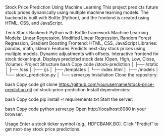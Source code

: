 Stock Price Prediction Using Machine Learning
This project predicts future stock prices dynamically using multiple machine learning models. The backend is built with Bottle (Python), and the frontend is created using HTML, CSS, and JavaScript.

Tech Stack
Backend: Python with Bottle framework
Machine Learning Models: Linear Regression, Modified Linear Regression, Random Forest Regression, Gradient Boosting
Frontend: HTML, CSS, JavaScript
Libraries: pandas, math, sklearn
Features
Predicts next-day stock prices using multiple models.
Dynamic adjustments with offsets.
Interactive frontend for stock ticker input.
Displays predicted stock data (Open, High, Low, Close, Volume).
Project Structure
bash
Copy code
/stock-prediction
│
├── /static
│   ├── /css
│   ├── /js
│
├── /templates
│   └── index.html
│
├── /models
│   └── stock_prediction.py
│
└── server.py
Installation
Clone the repository:

bash
Copy code
git clone https://github.com/yourusername/stock-price-prediction.git
cd stock-price-prediction
Install dependencies:

bash
Copy code
pip install -r requirements.txt
Start the server:

bash
Copy code
python server.py
Open http://localhost:8080 in your browser.

Usage
Enter a stock ticker symbol (e.g., HDFCBANK.BO).
Click "Predict" to get next-day stock price predictions.
